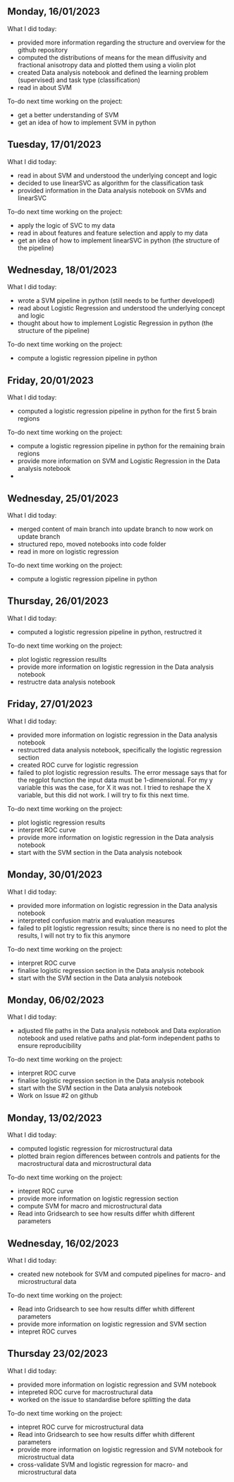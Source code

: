 ## Monday, 16/01/2023
What I did today:
- provided more information regarding the structure and overview for the github repository
- computed the  distributions of means for the mean diffusivity and fractional anisotropy data and plotted them using a violin plot
- created Data analysis notebook and defined the learning problem (supervised) and task type (classification)
- read in about SVM 

To-do next time working on the project:
- get a better understanding of SVM 
- get an idea of how to implement SVM in python

## Tuesday, 17/01/2023
What I did today:
- read in about SVM and understood the underlying concept and logic
- decided to use linearSVC as algorithm for the classification task
- provided information in the Data analysis notebook on SVMs and linearSVC

To-do next time working on the project:
- apply the logic of SVC to my data 
- read in about features and feature selection and apply to my data 
- get an idea of how to implement linearSVC in python (the structure of the pipeline)


## Wednesday, 18/01/2023
What I did today:
- wrote a SVM pipeline in python (still needs to be further developed)
- read about Logistic Regression and understood the underlying concept and logic
- thought about how to implement Logistic Regression in python (the structure of the pipeline)

To-do next time working on the project:
- compute a logistic regression pipeline in python


## Friday, 20/01/2023
What I did today:
- computed a logistic regression pipeline in python for the first 5 brain regions

To-do next time working on the project:
- compute a logistic regression pipeline in python for the remaining brain regions
- provide more information on SVM and Logistic Regression in the Data analysis notebook
-

## Wednesday, 25/01/2023
What I did today:
- merged content of main branch into update branch to now work on update branch
- structured repo, moved notebooks into code folder
- read in more on logistic regression 

To-do next time working on the project:
- compute a logistic regression pipeline in python 

## Thursday, 26/01/2023
What I did today:
- computed a logistic regression pipeline in python, restructred it 

To-do next time working on the project:
- plot logistic regression resullts 
- provide more information on logistic regression in the Data analysis notebook
- restructre data analysis notebook

## Friday, 27/01/2023
What I did today:
- provided more information on logistic regression in the Data analysis notebook
- restructred data analysis notebook, specifically the logistic regression section
- created ROC curve for logistic regression
- failed to plot logistic regression results. The error message says that for the regplot function the input data must be 1-dimensional. For my y variable this was the case, for X it was not. I tried to reshape the X variable, but this did not work. I will try to fix this next time.

To-do next time working on the project:
- plot logistic regression results
- interpret ROC curve
- provide more information on logistic regression in the Data analysis notebook
- start with the SVM section in the Data analysis notebook

## Monday, 30/01/2023
What I did today:
- provided more information on logistic regression in the Data analysis notebook
- interpreted confusion matrix and evaluation measures
- failed to plit logistic regression results; since there is no need to plot the results, I will not try to fix this anymore

To-do next time working on the project:
- interpret ROC curve
- finalise logistic regression section in the Data analysis notebook
- start with the SVM section in the Data analysis notebook


## Monday, 06/02/2023
What I did today:
- adjusted file paths in the Data analysis notebook and Data exploration notebook and used relative paths and plat-form independent paths to ensure reproducibility 

To-do next time working on the project:
- interpret ROC curve
- finalise logistic regression section in the Data analysis notebook
- start with the SVM section in the Data analysis notebook
- Work on Issue #2 on github 

## Monday, 13/02/2023
What I did today:
- computed logistic regression for microstructural data
- plotted brain region differences between controls and patients for the macrostructural data and microstructural data

To-do next time working on the project:
- intepret ROC curve
- provide more information on logistic regression section
- compute SVM for macro and microstructural data
- Read into Gridsearch to see how results differ whith different parameters

## Wednesday, 16/02/2023
What I did today:
- created new notebook for SVM and computed pipelines for macro- and microstructural data

To-do next time working on the project:
- Read into Gridsearch to see how results differ whith different parameters
- provide more information on logistic regression and SVM section
- intepret ROC curves


## Thursday 23/02/2023
What I did today:
- provided more information on logistic regression and SVM notebook
- intepreted ROC curve for macrostructural data
- worked on the issue to standardise before splitting the data

To-do next time working on the project:
- intepret ROC curve for microstructural data
- Read into Gridsearch to see how results differ whith different parameters
- provide more information on logistic regression and SVM notebook for microstructual data
- cross-validate SVM and logistic regression for macro- and microstructural data